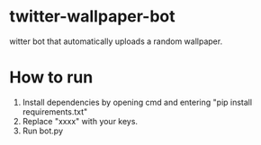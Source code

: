 # twitter-wallpaper-bot
witter bot that automatically uploads a random wallpaper.

# How to run
1. Install dependencies by opening cmd and entering "pip install requirements.txt"
2. Replace "xxxx" with your keys.
3. Run bot.py
